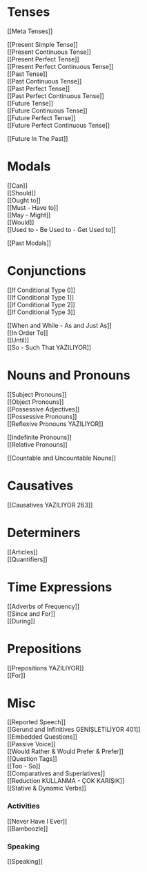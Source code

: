 # Tenses  
[[Meta Tenses]]  

[[Present Simple Tense]]  
[[Present Continuous Tense]]  
[[Present Perfect Tense]]  
[[Present Perfect Continuous Tense]]  
[[Past Tense]]  
[[Past Continuous Tense]]  
[[Past Perfect Tense]]  
[[Past Perfect Continuous Tense]]  
[[Future Tense]]  
[[Future Continuous Tense]]  
[[Future Perfect Tense]]  
[[Future Perfect Continuous Tense]]  

[[Future In The Past]]  

# Modals  
[[Can]]  
[[Should]]  
[[Ought to]]  
[[Must - Have to]]  
[[May - Might]]  
[[Would]]  
[[Used to - Be Used to - Get Used to]]  

[[Past Modals]]  

# Conjunctions  
[[If Conditional Type 0]]  
[[If Conditional Type 1]]  
[[If Conditional Type 2]]  
[[If Conditional Type 3]]  

[[When and While - As and Just As]]  
[[In Order To]]  
[[Until]]  
[[So - Such That YAZILIYOR]]  

# Nouns and Pronouns  
[[Subject Pronouns]]  
[[Object Pronouns]]  
[[Possessive Adjectives]]  
[[Possessive Pronouns]]  
[[Reflexive Pronouns YAZILIYOR]]  

[[Indefinite Pronouns]]  
[[Relative Pronouns]]  

[[Countable and Uncountable Nouns]]  
# Causatives  
[[Causatives YAZILIYOR 263]]  

# Determiners  
[[Articles]]  
[[Quantifiers]]  

# Time Expressions  
[[Adverbs of Frequency]]  
[[Since and For]]  
[[During]]  

# Prepositions  
[[Prepositions YAZILIYOR]]  
[[For]]  

# Misc  
[[Reported Speech]]  
[[Gerund and Infinitives GENİŞLETİLİYOR 401]]  
[[Embedded Questions]]  
[[Passive Voice]]  
[[Would Rather & Would Prefer & Prefer]]  
[[Question Tags]]  
[[Too - So]]  
[[Comparatives and Superlatives]]  
[[Reduction KULLANMA - ÇOK KARIŞIK]]  
[[Stative & Dynamic Verbs]]  

### Activities  
[[Never Have I Ever]]  
[[Bamboozle]]  

### Speaking  
[[Speaking]]  
